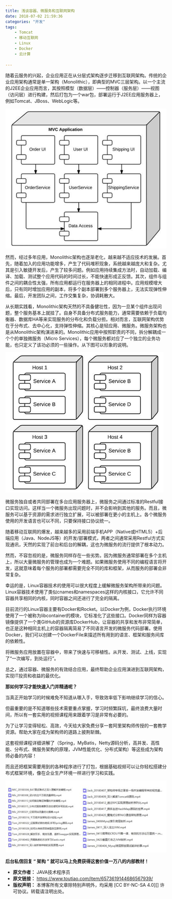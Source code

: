 ```yaml
---
title: 浅谈容器、微服务和互联网架构
date: 2018-07-02 21:59:36
categories: "开发"
tags:
	- Tomcat
	- 移动互联网
	- Linux
	- Docker
	- 云计算

---
```


随着云服务的兴起，企业应用正在从分层式架构逐步迁移到互联网架构。传统的企业应用架构通常是单一架构（Monolithic），即典型的MVC三层架构。以一个主流的J2EE企业应用而言，其按照模型（数据层）——控制器（服务层）——视图（访问层）进行构建，然后打包为一个war包，部署运行于J2EE应用服务器上，例如Tomcat、JBoss、WebLogic等。

![浅谈容器、微服务和互联网架构][63I3-MR2Y-ZJBU.jpg]

然而，经过多年应用，Monolithic架构也逐渐老化，越来越不适应技术的发展。首先，随着加入的应用功能增多，产生了代码堆积现象，系统越来越庞大和复杂。尤其是引入敏捷开发后，产生了较多问题。例如应用持续集成方法时，自动加载、编译、加载、测试整个应用代码的时间过长，不能快速形成正反馈。其次，组件与组件之间的耦合性太强，所有应用都运行在服务器上的相同进程中。应用规模增大后，只有同时增加应用的副本，将多个副本部署到多个服务器上，无法实现弹性伸缩。最后，开发团队之间，工作交集复杂，协调耗散大。

从长期实践看，Monolithic架构天然的不具备健壮性，因为一旦某个组件出现问题，整个服务基本上就挂了。自身不具备分布式服务能力，通常需要依赖于负载均衡器、数据库HA等来实现服务的分布化和负载分担。相对而言，互联网架构优势在于分布式、去中心化，支持弹性伸缩。其核心是轻应用、微服务。微服务架构也是从Monolithic架构演进来的。Monolithic应用中按照职责的不同，拆分解耦成一个个的单独微服务（Micro Services），每个微服务都对应了一个独立的业务功能，也只定义了该功必须的一些操作。从下图可以形象的说明。

![浅谈容器、微服务和互联网架构][INNQ-BFFQ-AABZ.jpg]

微服务独自或者共同部署在多台应用服务器上，微服务之间通过标准的Restful接口实现访问。这样当一个微服务出现问题时，并不会影响到其他的服务。而且，微服务可以基于资源的需求进行独立扩展，可以被部署在更小的主机上。各个微服务使用的开发语言也可以不同，只要保持接口协议统一。

随着移动互联网的爆发，越来越多的采用前端手机APP（Native或HTML5）+后端应用（Java、NodeJS等）的开发/部署模式，两者之间通常采用Restful方式实现通讯，天然的实现了前台和后台的解耦，这也为微服务的流行提供了根本动力。

然而，不容忽视的是，微服务同样存在一些劣势。因为微服务通常部署在多个主机上，所以大量微服务的管理也成为一个难题。如果微服务使用不同的编程语言将开发，这就意味着每个服务的部署都需要完全不同的库和框架，从而服务的部署会非常复杂。

幸运的是，Linux容器技术的使用可以很大程度上缓解微服务架构所带来的问题。Linux容器技术使用了类似cnames和namespaces这样的内核接口，它允许不同容器共享相同的内核，同时容器之间还进行了完全的隔离。

目前流行的Linux容器主要有Docker和Rocket。以Docker为例，Docker执行环境使用了一个被称为libcontainer的模块，它标准化了这些接口。Docker同样为容器镜像提供了一个类GitHub的资源库DockerHub，让容器的共享和发布非常简单，也正是这种相同主机上的容器隔离简易了不同语言开发的微服务代码部署。使用Docker，我们可以创建一个DockerFile来描述所有用到的语言、框架和服务间库的依赖性。

将微服务应用放置在容器中，带来了快速与可移植性。从开发、测试、上线，实现了“一次编写，到处运行”。

总之，通过容器、微服务的有效结合应用，最终帮助企业应用演进到互联网架构，实现IT投资和收益的最优化。

**那如何学习才能快速入门并精通呢？**

当真正开始学习的时候难免不知道从哪入手，导致效率低下影响继续学习的信心。

但最重要的是不知道哪些技术需要重点掌握，学习时频繁踩坑，最终浪费大量时间，所以有一套实用的视频课程用来跟着学习是非常有必要的。

为了让学习变得轻松、高效，今天给大家免费分享一套阿里架构师传授的一套教学资源。帮助大家在成为架构师的道路上披荆斩棘。

这套视频课程详细讲解了（Spring，MyBatis，Netty源码分析，高并发、高性能、分布式、微服务架构的原理，JVM性能优化、分布式架构）等这些成为架构师必备的内容！

而且还把框架需要用到的各种程序进行了打包，根据基础视频可以让你轻松搭建分布式框架环境，像在企业生产环境一样进行学习和实践。

![浅谈容器、微服务和互联网架构][ZAIE-7VZV-IYNA.jpg]

**后台私信回复 “ 架构 ” 就可以马上免费获得这套价值一万八的内部教材！**


[63I3-MR2Y-ZJBU.jpg]: static/resources/crawler/63I3-MR2Y-ZJBU.jpg
[INNQ-BFFQ-AABZ.jpg]: static/resources/crawler/INNQ-BFFQ-AABZ.jpg
[ZAIE-7VZV-IYNA.jpg]: static/resources/crawler/ZAIE-7VZV-IYNA.jpg
 *  **原文作者：** JAVA技术程序员
 *  **原文链接：** https://www.toutiao.com/item/6573619144686567939/
 *  **版权声明：** 本博客所有文章除特别声明外，均采用 [CC BY-NC-SA 4.0][] 许可协议。转载请注明出处。
